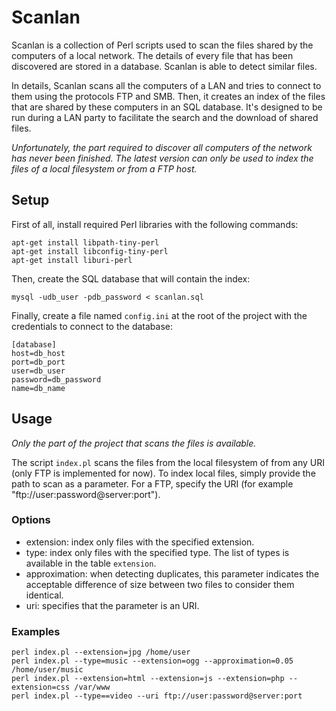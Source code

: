 # Scanlan
Scanlan is a collection of Perl scripts used to scan the files shared by the computers of a local network. The details of every file that has been discovered are stored in a database. Scanlan is able to detect similar files.

In details, Scanlan scans all the computers of a LAN and tries to connect to them using the protocols FTP and SMB. Then, it creates an index of the files that are shared by these computers in an SQL database. It's designed to be run during a LAN party to facilitate the search and the download of shared files.

*Unfortunately, the part required to discover all computers of the network has never been finished. The latest version can only be used to index the files of a local filesystem or from a FTP host.*

## Setup
First of all, install required Perl libraries with the following commands:
```
apt-get install libpath-tiny-perl
apt-get install libconfig-tiny-perl
apt-get install liburi-perl
```

Then, create the SQL database that will contain the index:
```
mysql -udb_user -pdb_password < scanlan.sql
```

Finally, create a file named `config.ini` at the root of the project with the credentials to connect to the database:
```
[database]
host=db_host
port=db_port
user=db_user
password=db_password
name=db_name
```

## Usage
*Only the part of the project that scans the files is available.*

The script `index.pl` scans the files from the local filesystem of from any URI (only FTP is implemented for now). To index local files, simply provide the path to scan as a parameter. For a FTP, specify the URI (for example "ftp://user:password@server:port").

### Options
* extension: index only files with the specified extension.
* type: index only files with the specified type. The list of types is available in the table `extension`.
* approximation: when detecting duplicates, this parameter indicates the acceptable difference of size between two files to consider them identical.
* uri: specifies that the parameter is an URI.

### Examples
```
perl index.pl --extension=jpg /home/user
perl index.pl --type=music --extension=ogg --approximation=0.05 /home/user/music
perl index.pl --extension=html --extension=js --extension=php --extension=css /var/www
perl index.pl --type==video --uri ftp://user:password@server:port
```
